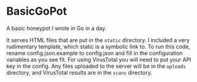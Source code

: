 # BasicGoPot
A basic honeypot I wrote in Go in a day. 

It serves HTML files that are put in the `static` directory. I included a very rudimentary template, which static is a symbolic link to. To run this code, rename config.json.example to config.json and fill in the configuration variables as you see fit. For using VirusTotal you will need to put your API key in the config. Any files uploaded to the server will be in the `uploads` directory, and VirusTotal results are in the `scans` directory.